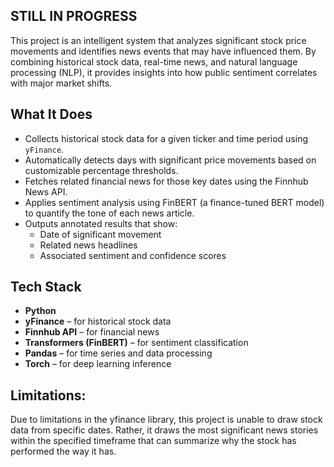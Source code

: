 ## STILL IN PROGRESS

This project is an intelligent system that analyzes significant stock price movements and identifies news events that may have influenced them. By combining historical stock data, real-time news, and natural language processing (NLP), it provides insights into how public sentiment correlates with major market shifts.

##  What It Does

- Collects historical stock data for a given ticker and time period using `yFinance`.
- Automatically detects days with significant price movements based on customizable percentage thresholds.
- Fetches related financial news for those key dates using the Finnhub News API.
- Applies sentiment analysis using FinBERT (a finance-tuned BERT model) to quantify the tone of each news article.
- Outputs annotated results that show:
  - Date of significant movement
  - Related news headlines
  - Associated sentiment and confidence scores

##  Tech Stack

- **Python**
- **yFinance** – for historical stock data
- **Finnhub API** – for financial news
- **Transformers (FinBERT)** – for sentiment classification
- **Pandas** – for time series and data processing
- **Torch** – for deep learning inference
## Limitations:
Due to limitations in the yfinance library, this project is unable to draw stock data from specific dates. Rather, it draws the most significant news stories within the specified timeframe that can summarize why the stock has performed the way it has.
